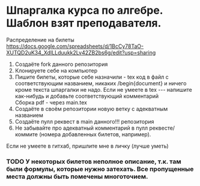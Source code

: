 # Шпаргалка курса по алгебре. Шаблон взят преподавателя.  

Распределение на билеты
https://docs.google.com/spreadsheets/d/1BcCy78TaO-XUTQD2uK34_XdILLduukk2Lv42ZB2bs6g/edit?usp=sharing


1) Создаёте fork данного репозитория  
2) Клонируете себе на компьютер  
3) Пишите билеты, которые себе назначили - tex код в файл с соответствующим названием, никаких /begin{document} и ничего кроме текста шпаргалки не надо. Если не умеете в tex --- напишите как-нибудь и добавьте соответствующий комментарий  
Сборка pdf - через main.tex  
4) Создаёте в своём репозитории новую ветку с адекватным названием  
5) Создаёте пулл реквест в main данного!!! репозитория  
6) Не забывайте про адекватный комментарий в пулл реквесте/коммите (номера добавленных билетов, например).  
  
Если не умеете в гитхаб, пришлите мне в личку (лучше уметь)  

### TODO У некоторых билетов неполное описание, т.к. там были формулы, которые нужно затехать. Все пропущенные места должны быть помечены многоточием.
